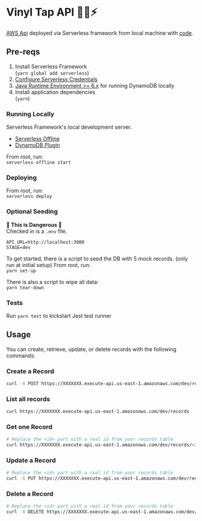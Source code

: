 # Vinyl Tap API 👨‍🎤⚡️

[AWS Api](https://ru7gn9ssdc.execute-api.us-east-1.amazonaws.com/dev/records) deployed via Serverless framework from local machine with [code](https://github.com/crsschwalm/vinyl_tap_api).

## Pre-reqs

1. Install Serverless Framework\
   (`yarn global add serverless`)
2. [Configure Serverless Credentials](https://www.serverless.com/framework/docs/providers/aws/cli-reference/config-credentials/)
3. [Java Runtime Environment >= 6.x](https://www.npmjs.com/package/serverless-dynamodb-local#this-plugin-requires) for running DynamoDB locally
4. Install application dependencies\
   (`yarn`)

### Running Locally

Serverless Framework's local development server.

- [Serverless Offline](https://www.npmjs.com/package/serverless-offline)
- [DynamoDB Plugin](https://www.npmjs.com/package/serverless-dynamodb-local)

From root, run:\
`serverless offline start`

### Deploying

From root, run:\
`serverless deploy`

### Optional Seeding

**🚨 This is Dangerous 🚨**\
Checked in is a `.env` file.

```
API_URL=http://localhost:3000
STAGE=dev
```

To get started, there is a script to seed the DB with 5 mock records. (only run at initial setup)
From root, run:\
`yarn set-up`

There is also a script to wipe all data:\
`yarn tear-down`

### Tests

Run `yarn test` to kickstart Jest test runner

## Usage

You can create, retrieve, update, or delete records with the following commands:

### Create a Record

```bash
curl -X POST https://XXXXXXX.execute-api.us-east-1.amazonaws.com/dev/records --data '{ "name": "Album1" }'
```

### List all records

```bash
curl https://XXXXXXX.execute-api.us-east-1.amazonaws.com/dev/records
```

### Get one Record

```bash
# Replace the <id> part with a real id from your records table
curl https://XXXXXXX.execute-api.us-east-1.amazonaws.com/dev/records/<id>
```

### Update a Record

```bash
# Replace the <id> part with a real id from your records table
curl -X PUT https://XXXXXXX.execute-api.us-east-1.amazonaws.com/dev/records/<id> --data '{ "name": "Album1", "artists": [{"name": "Artist1"}] }'
```

### Delete a Record

```bash
# Replace the <id> part with a real id from your records table
curl -X DELETE https://XXXXXXX.execute-api.us-east-1.amazonaws.com/dev/records/<id>
```
